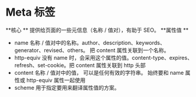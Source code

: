 # Meta 标签

**核心 **
提供给页面的一些元信息（名称 / 值对），有助于 SEO。
**属性值 **

- name
  名称 / 值对中的名称。author、description、keywords、generator、revised、others。 把 content 属性关联到一个名称。
- http-equiv
  没有 name 时，会采用这个属性的值。content-type、expires、refresh、set-cookie。把 content 属性关联到 http 头部
- content
  名称 / 值对中的值， 可以是任何有效的字符串。 始终要和 name 属性或 http-equiv 属性一起使用
- scheme
  用于指定要用来翻译属性值的方案。
